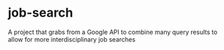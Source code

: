 # job-search
A project that grabs from a Google API to combine many query results to allow for more interdisciplinary job searches
